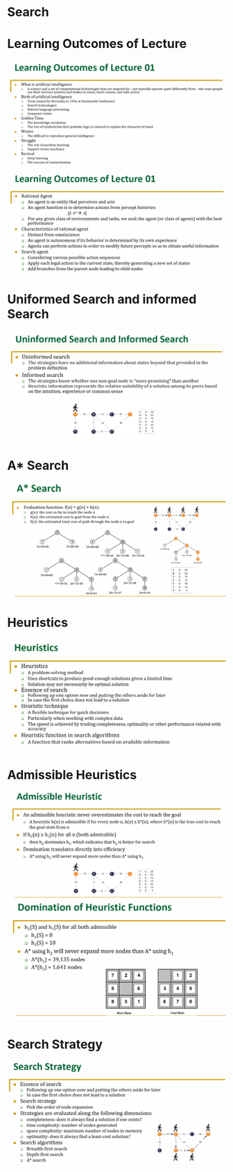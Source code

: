 # Search

# Learning Outcomes of Lecture
![](../../attachments/Pasted%20image%2020231219193032.png)

![](../../attachments/Pasted%20image%2020231219193100.png)

# Uniformed Search and informed Search

![](../../attachments/Pasted%20image%2020231219194425.png)

# A* Search
![](../../attachments/Pasted%20image%2020231219194538.png)

# Heuristics
![](../../attachments/Pasted%20image%2020231219194606.png)

# Admissible Heuristics
![](../../attachments/Pasted%20image%2020231219194722.png)
![](../../attachments/Pasted%20image%2020231219195038.png)

# Search Strategy
![](../../attachments/Pasted%20image%2020231219195102.png)
